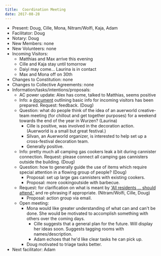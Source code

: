 ```yaml
---
title:  Coordination Meeting
date: 2017-08-28
---
```


- Present: Doug, Cille, Mona, Nitram/Wolfi, Kaja, Adam
- Facilitator: Doug
- Notary: Doug
- New Members: none
- New Volunteers: none 
- Incoming Visitors:
	- Matthias and Max arrive this evening
	- Cille and Kaja stay until tomorrow
	- Daiyi may come... Laurina is in contact
	- Max and Mona off on 30th
- Changes to Constitution: none
- Changes to Collective Agreements: none
- Information/tasks/intentions/proposals:
	- AC power update: Alex has come, talked to Matthias, seems positive 
	- Info: a [document](https://github.com/kanthaus/kanthaus/blob/master/visiting.md) outlining basic info for incoming visitors has been prepared. Request: feedback. (Doug)
	- Question: what do people think of the idea of an auerworld creative-team meeting (for chillout and get together purposes) for a weekend towards the end of the year in Wurzen? (Laurina)
		- Cille is positive, was involved in the decoration action. (Auerworld is a small but great festival.)
		- Silvan, an Auerworld organizer, is interested to help set up a cross-festival decoration team.
		- Generally positive.
	- Info: pretty much all camping gas cookers leak a bit during cannister connection. Request: please connect all camping gas cannisters outside the building. (Doug)
	- Question: how to generally guide the use of items which require special attention in a flowing group of people? (Doug)
		- Proposal: set up large gas cannisters with existing cookers.
		- Proposal: more cookingoutside with barbecue.
	- Request: for clarification on what is meant by ['All residents ... should attend.'](https://github.com/kanthaus/kanthaus/blob/master/collectiveAgreements.md) and re-phrasing if appropriate. (Nitram/Wolfi, Cille, Doug)
		- Proposal: action group via email.
	- Open meeting:
		- Mona would like greater understanding of what can and can't be done. She would be motivated to accomplish something with others over the coming days.
			- Cille suggests that a general plan for the future. Will display her ideas soon. Suggests tagging rooms with names/description.
			- Adam echoes that he'd like clear tasks he can pick up.
		- Doug motivated to triage tasks better. 
- Next facilitator: Adam
